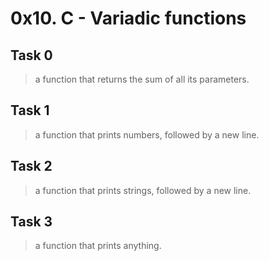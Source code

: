 # 0x10. C - Variadic functions

## Task 0
> a function that returns the sum of all its parameters.

## Task 1
>  a function that prints numbers, followed by a new line.

## Task 2
> a function that prints strings, followed by a new line.

## Task 3
> a function that prints anything.


